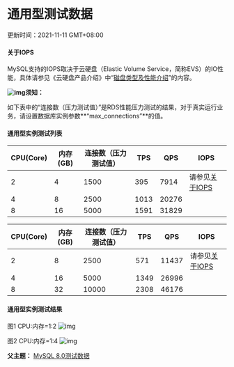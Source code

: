 # 通用型测试数据

更新时间：2021-11-11 GMT+08:00



#### 关于IOPS

MySQL支持的IOPS取决于云硬盘（Elastic Volume Service，简称EVS）的IO性能，具体请参见《云硬盘产品介绍》中“[磁盘类型及性能介绍](https://support.huaweicloud.com/productdesc-evs/zh-cn_topic_0044524691.html)”的内容。

**![img](https://res-img2.huaweicloud.com/content/dam/cloudbu-site/archive/china/zh-cn/support/resource/framework/v3/images/support-doc-new-notice.svg)须知：**

如下表中的“连接数（压力测试值）”是RDS性能压力测试的结果，对于真实运行业务，请设置数据库实例参数**“max_connections”**的值。

#### 通用型实例测试列表

| CPU(Core) | 内存(GB) | 连接数（压力测试值） | TPS  | QPS   | IOPS                                                         |
| --------- | -------- | -------------------- | ---- | ----- | ------------------------------------------------------------ |
| 2         | 4        | 1500                 | 395  | 7914  | 请参见[关于IOPS](https://support.huaweicloud.com/pwp-rds/rds_swp_mysql_11.html#rds_swp_mysql_11__section10402103213320) |
| 4         | 8        | 2500                 | 1013 | 20276 |                                                              |
| 8         | 16       | 5000                 | 1591 | 31829 |                                                              |

| CPU(Core) | 内存(GB) | 连接数（压力测试值） | TPS  | QPS   | IOPS                                                         |
| --------- | -------- | -------------------- | ---- | ----- | ------------------------------------------------------------ |
| 2         | 8        | 2500                 | 571  | 11437 | 请参见[关于IOPS](https://support.huaweicloud.com/pwp-rds/rds_swp_mysql_11.html#rds_swp_mysql_11__section10402103213320) |
| 4         | 16       | 5000                 | 1349 | 26996 |                                                              |
| 8         | 32       | 10000                | 2308 | 46176 |                                                              |

#### 通用型实例测试结果

图1 CPU:内存=1:2
![img](https://support.huaweicloud.com/pwp-rds/zh-cn_image_0000001219243811.png)

图2 CPU:内存=1:4
![img](https://support.huaweicloud.com/pwp-rds/zh-cn_image_0000001173803776.png)

**父主题：** [MySQL 8.0测试数据](https://support.huaweicloud.com/pwp-rds/rds_swp_mysql_04.html)